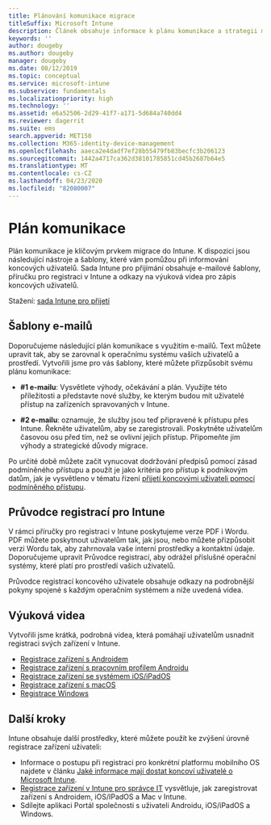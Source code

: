 ```yaml
---
title: Plánování komunikace migrace
titleSuffix: Microsoft Intune
description: Článek obsahuje informace k plánu komunikace a strategii migrace do Microsoft Intune.
keywords: ''
author: dougeby
ms.author: dougeby
manager: dougeby
ms.date: 08/12/2019
ms.topic: conceptual
ms.service: microsoft-intune
ms.subservice: fundamentals
ms.localizationpriority: high
ms.technology: ''
ms.assetid: e6a52506-2d29-41f7-a171-5d684a740dd4
ms.reviewer: dagerrit
ms.suite: ems
search.appverid: MET150
ms.collection: M365-identity-device-management
ms.openlocfilehash: aaeca2e4dadf7ef28b55479fb83becfc3b206123
ms.sourcegitcommit: 1442a4717ca362d38101785851cd45b2687b64e5
ms.translationtype: MT
ms.contentlocale: cs-CZ
ms.lasthandoff: 04/23/2020
ms.locfileid: "82080007"
---
```

# <a name="plan-communications"></a>Plán komunikace

Plán komunikace je klíčovým prvkem migrace do Intune. K dispozici jsou následující nástroje a šablony, které vám pomůžou při informování koncových uživatelů. Sada Intune pro přijímání obsahuje e-mailové šablony, příručku pro registraci v Intune a odkazy na výuková videa pro zápis koncových uživatelů.  

Stažení: [sada Intune pro přijetí](https://aka.ms/IntuneAdoptionKit)

## <a name="email-templates"></a>Šablony e-mailů

Doporučujeme následující plán komunikace s využitím e-mailů. Text můžete upravit tak, aby se zarovnal k operačnímu systému vašich uživatelů a prostředí. Vytvořili jsme pro vás šablony, které můžete přizpůsobit svému plánu komunikace:

- **#1 e-mailu**: Vysvětlete výhody, očekávání a plán. Využijte této příležitosti a představte nové služby, ke kterým budou mít uživatelé přístup na zařízeních spravovaných v Intune.

- **#2 e-mailu**: oznamuje, že služby jsou teď připravené k přístupu přes Intune. Řekněte uživatelům, aby se zaregistrovali. Poskytněte uživatelům časovou osu před tím, než se ovlivní jejich přístup. Připomeňte jim výhody a strategické důvody migrace.

Po určité době můžete začít vynucovat dodržování předpisů pomocí zásad podmíněného přístupu a použít je jako kritéria pro přístup k podnikovým datům, jak je vysvětleno v tématu řízení [přijetí koncovými uživateli pomocí podmíněného přístupu](migration-guide-drive-adoption.md).

## <a name="intune-enrollment-guide"></a>Průvodce registrací pro Intune

V rámci příručky pro registraci v Intune poskytujeme verze PDF i Wordu. PDF můžete poskytnout uživatelům tak, jak jsou, nebo můžete přizpůsobit verzi Wordu tak, aby zahrnovala vaše interní prostředky a kontaktní údaje. Doporučujeme upravit Průvodce registrací, aby odrážel příslušné operační systémy, které platí pro prostředí vašich uživatelů.

Průvodce registrací koncového uživatele obsahuje odkazy na podrobnější pokyny spojené s každým operačním systémem a níže uvedená videa.

## <a name="instructional-videos"></a>Výuková videa

Vytvořili jsme krátká, podrobná videa, která pomáhají uživatelům usnadnit registraci svých zařízení v Intune.

- [Registrace zařízení s Androidem](https://www.youtube.com/watch?v=k0Q_sGLSx6o&t=1s)
- [Registrace zařízení s pracovním profilem Androidu](https://www.youtube.com/watch?v=9Dl8HsGk4tI&t=3s)
- [Registrace zařízení se systémem iOS/iPadOS](https://www.youtube.com/watch?v=mJyv6YcHi7c)
- [Registrace zařízení s macOS](https://www.youtube.com/watch?v=Pa2pfhwq_yk)
- [Registrace Windows](https://www.youtube.com/watch?v=TKQxEckBHiE)

## <a name="next-steps"></a>Další kroky

Intune obsahuje další prostředky, které můžete použít ke zvýšení úrovně registrace zařízení uživateli:

- Informace o postupu při registraci pro konkrétní platformu mobilního OS najdete v článku [Jaké informace mají dostat koncoví uživatelé o Microsoft Intune](end-user-educate.md).
- [Registrace zařízení v Intune pro správce IT](../enrollment/device-enrollment.md) vysvětluje, jak zaregistrovat zařízení s Androidem, iOS/IPadOS a Mac v Intune.
- Sdílejte aplikaci Portál společnosti s uživateli Androidu, iOS/iPadOS a Windows.
